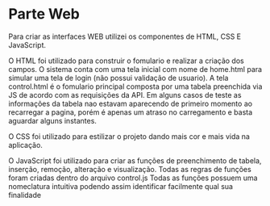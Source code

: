 # Parte Web

Para criar as interfaces WEB utilizei os componentes de HTML, CSS E JavaScript.

O HTML foi utilizado para construir o fomulario e realizar a criação dos campos.
  O sistema conta com uma tela inicial com nome de home.html para simular uma tela de login (não possui validação de usuario).
  A tela control.html é o fomulario principal composta por uma tabela preenchida via JS de acordo com as requisições da API.
  Em alguns casos de teste as informações da tabela nao estavam aparecendo de primeiro momento ao recarregar a pagina, porém é apenas um atraso no carregamento e basta
  aguardar alguns instantes.
  
O CSS foi utilizado para estilizar o projeto dando mais cor e mais vida na aplicação.

O JavaScript foi utilizado para criar as funções de preenchimento de tabela, inserção, remoção, alteração e visualização.
  Todas as regras de funções foram criadas dentro do arquivo control.js
  Todas as funções possuem uma nomeclatura intuitiva podendo assim identificar facilmente qual sua finalidade
